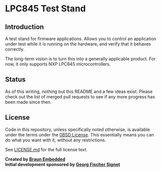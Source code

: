 # LPC845 Test Stand

## Introduction

A test stand for firmware applications. Allows you to control an application under test while it is running on the hardware, and verify that it behaves correctly.

The long-term vision is to turn this into a generally applicable product. For now, it only supports NXP LPC845 microcontrollers.

## Status

As of this writing, nothing but this README and a few ideas exist. Please check out the list of merged pull requests to see if any more progress has been made since then.

## License

Code in this repository, unless specifically noted otherwise, is available under the terms under the [0BSD License]. This essentially means you can do what you want with it, without any restrictions.

See [LICENSE.md] for the full license text.

[0BSD License]: https://opensource.org/licenses/0BSD
[LICENSE.md]: LICENSE.md

**Created by [Braun Embedded](https://braun-embedded.com/)** <br />
**Initial development sponsored by [Georg Fischer Signet](http://www.gfsignet.com/)**
